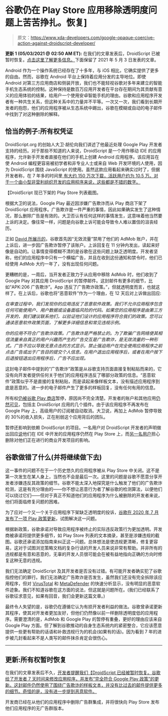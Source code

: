 # 谷歌仍在 Play Store 应用移除透明度问题上苦苦挣扎。恢复]

> 原文：<https://www.xda-developers.com/google-opaque-coercive-action-against-droidscript-developer/>

**更新 1 (05/03/2021 @ 02:50 AM ET):** 在我们的文章发表后，DroidScript 已被暂时恢复。[点击这里了解更多信息。](#update1)下面保留了 2021 年 5 月 3 日发表的文章。

Android 作为一个操作系统已经存在了十多年，与 iOS 相比，它确实提供了更多的自由。然而，谷歌在 Android 平台上保持着应用分发的主导地位。即使 Android 对第三方应用商店和侧装开放，我们也不能轻视谷歌对多年来建立的智能手机生态系统的控制。这种保持是数百万应用开发者在平台存在期间为其贡献有意义的应用体验的结果，给用户一个使用安卓智能手机的理由。谷歌和应用程序开发者有一种共生关系，但这种关系中的力量并不平等。一次又一次，我们看到长期开发者的抱怨，他们的应用程序被从生态系统中踢出，谷歌在模糊或自动的电子邮件中找到了对这种删除的解释。

## 恰当的例子:所有权凭证

DroidScript.org 的创始人大卫·胡伦向我们讲述了他最近处理 Google Play 开发者支持的经历。对于那些不知道的人来说，DroidScript 是一个用作移动 IDE 的应用程序，允许新手开发者直接在他们的手机上创建 Android 应用程序。该应用旨在使 Android 编程更容易被初学者和非专业人士或来自 Web 开发环境的人使用，因为 DroidScript 围绕 JavaScript 的使用。虽然这款应用看起来确实过时了，但据开发者称，在 7 年多的时间里,[有大约 150 万次下载，活跃用户约为 10.5 万。对于一个由小型非营利组织开发的应用程序来说，这些都是不错的数字。](https://web.archive.org/web/20201225145317/https://play.google.com/store/apps/details?id=com.smartphoneremote.androidscriptfree)

【DroidScript 现已下架的 Play Store 列表截图。

根据大卫的说法，Google Play 最近因涉嫌广告欺诈而从 Play 商店下架了 DroidScript 应用程序。广告欺诈是一件严重的事情，因此如果确实发生了这种情况，那么删除广告是有效的。大卫否认有任何这样的事情发生，这意味着他当然要上诉的决定。像往常一样，问题是向谷歌上诉可能会导致令人难以置信的沮丧经历。

正如 [David 所展示的](https://groups.google.com/g/androidscript/c/Mbh5TZ6YYnA/m/GflwflqaDAAJ)，谷歌首先因“无效流量”禁用了他们的 AdMob 账户，并在上诉后，进一步因广告欺诈暂停了该账户。上诉回复在 11 分钟内发出，读起来好像是自动的。让事情变得模糊不清的是谷歌在这些问题上缺乏透明度。开发者坚称，他们的应用程序中只有一个横幅广告，并且在收到这份通知和禁令时，他们已经使用 AdMob 大约一年了，没有出现任何问题。

更糟糕的是，一周后，当开发者正致力于从应用中移除 AdMob 时，他们收到了 Google Play 对其应用 DroidScript 的暂停邮件。这封邮件有更多的细节，比如“APK:206 广告欺诈”。App 违反了广告欺诈政策。”，但就透明度而言，也就这样了。在上诉后，谷歌也将“恶意软件”作为一个理由，在 12 天后对上诉做出回应:

*在审查过程中，我们发现你的应用违反了恶意软件政策。我们不允许应用程序包含任何可能使用户、用户数据或设备面临风险的代码。如果您的应用程序是由第三方开发的，我们建议联系他们，以验证他们设计的应用程序符合我们的政策。您可以通读恶意软件政策页面，了解更多详细信息和常见违规示例。*

*你的应用不符合广告欺诈政策。广告欺诈是严格禁止的。为了欺骗广告网络使其相信流量来自真正的用户兴趣而产生的广告交互是广告欺诈，是无效流量的一种形式。广告不应以导致无意点击的方式显示。禁止强迫用户在完全使用应用程序之前点击广告或出于广告目的提交个人信息。在用户退出应用程序后，或者在用户按下后退按钮退出应用程序后，广告不应出现。*

这封电子邮件中提到的“广告欺诈”政策是从谷歌支持页面直接复制粘贴而来的，它没有向开发者提供任何关于他们的应用程序违反了哪部分政策的信息。“恶意软件”政策似乎不是直接的复制粘贴，而是读起来像样板文本，没有描述应用程序到底是恶意的。进一步的电子邮件产生了更多的样板回复，没有任何有用的信息。

所有权[仍被谷歌 Play 商店](https://play.google.com/store/apps/details?id=com.smartphoneremote.androidscriptfree)暂停，原因尚不完全清楚。开发者的账户和其他应用[仍然可见](https://play.google.com/store/apps/developer?id=droidscript.org)，包括主 DroidScript 应用的几个插件。由于该应用程序不再发布在 Google Play 上，高级用户的订阅被自动取消。大卫说，再加上 AdMob 暂停导致的 30%的收入损失，正在削弱这个应用背后的团队。

暂停还影响到依赖 DroidScript 的项目。一名用户对 DroidScript 开发者的声明做出回应[说](https://groups.google.com/g/androidscript/c/Mbh5TZ6YYnA/m/w4om9FGiDAAJ)他们在 IDE 中开发的应用程序仍然在 Play Store 上，而[另一名用户](https://groups.google.com/g/androidscript/c/Mbh5TZ6YYnA/m/9qDoiefVDAAJ)担心删除对他们正在进行的商业开发项目的影响。

## 谷歌做错了什么(并将继续做下去)

这一事件的问题不在于一个历史悠久的应用程序被从 Play Store 中关闭。这不是第一次发生在某人身上，当然也不会是最后一次。这里的问题是谷歌不愿意分享开发者涉嫌违反其政策的细节。谷歌不能太深入地探究是什么触发了他们的广告欺诈检测，这是有充分理由的——你不想让恶意行为者了解谷歌的检测算法，以便他们可以绕过它们——但对于真正不知道他们的应用程序为什么被删除的开发者来说，他们将面临修复问题的困难。

为了应对一个又一个关于应用程序下架缺乏透明度的投诉，[谷歌在 2020 年 7 月发布了一项 Play 政策更新](https://www.xda-developers.com/google-play-july-2020-policy-update-introduces-extended-timeline-compliance-detailed-violation-emails-other-changes-developer-console/)，试图解决这一问题。

根据新政策，谷歌承诺对导致应用程序被终止的实际违反政策行为更加透明。开发商被承诺将提供更多细节，如 Play Store 列表的文本摘录，甚至是涉嫌违规的截图。谷歌还承诺添加指南来纠正这一问题。总体想法是使违规更清晰，修复更容易，这对于试图浏览策略文档的复杂行话的开发人员来说非常有帮助。并非所有的违规都是有意和恶意的，无辜的开发人员很可能会在被有益地指向正确的方向时修复这种无意的违规。

我们无法确定 DroidScript 及其开发者是否没有过错。有可能开发者确实犯了谷歌指控他们的罪行。我们无法确定广告欺诈是否发生，虽然我们还没有完全拆除该应用程序，但对 [VirusTotal](https://www.virustotal.com/gui/file/1a2ab34ccb0fb53a4562795bd61d86d2a03d54ed6b45e1a792af0ae8b1d6478d/detection) 和 [MetaDefender](https://metadefender.opswat.com/results/file/bzIxMDQyOUZKRjlqRW45enp3cC0wQVptamk/regular/overview?lang=en) 的快速分析显示，没有明显的恶意软件迹象。我们不知道谷歌在这方面的说法，但这就是问题所在。(我们已经联系了谷歌征求意见，如果有回音，我们会更新这篇文章。)

最终令人失望的是，谷歌仍在遵循它认为有损开发者利益的做法。谷歌曾承诺更新其程序，使其对开发者更加友好，但他们仍然像以前一样删除透明度低的应用程序。需要澄清的是，AdMob 和 Google Play 的暂停有重叠，更好的理由应该来自 Google Play 方面。但了解到谷歌推动的自身生态系统内的紧密整合，它应该愿意提供一些更有帮助的话语和补救违规行为的机会(如果有的话)。因为看到 7 年的进步被几封看起来不是人类写的邮件抹杀肯定会很伤心。

* * *

## 更新:所有权暂时恢复

在我们的文章发表后不久，[开发者提醒我们【DroidScript 已经被暂时恢复。谷歌给了开发者 7 天时间来修改应用程序，并发布“完全符合 Google Play 政策”的更新。这封邮件仍然使用了围绕广告欺诈的样板文本，并没有比过去的邮件提供更多的细节。奇怪的是，没有进一步提到恶意软件。](https://groups.google.com/g/androidscript/c/Mbh5TZ6YYnA/m/LlX7Kw25DgAJ)

开发商已经在从他们的应用程序中删除广告群集成，并将很快向 Play Store 发布他们应用程序的无广告群版本。